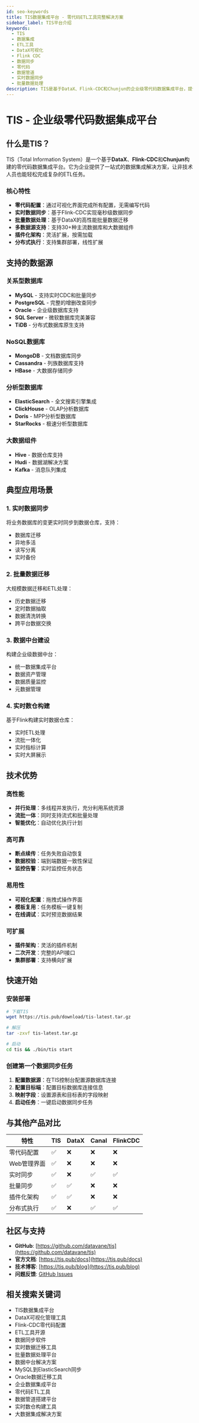 ```yaml
---
id: seo-keywords
title: TIS数据集成平台 - 零代码ETL工具完整解决方案
sidebar_label: TIS平台介绍
keywords:
  - TIS
  - 数据集成
  - ETL工具
  - DataX可视化
  - Flink CDC
  - 数据同步
  - 零代码
  - 数据管道
  - 实时数据同步
  - 批量数据处理
description: TIS是基于DataX、Flink-CDC和Chunjun的企业级零代码数据集成平台，提供完整的ETL解决方案，支持多种数据源的实时和批量同步。
---
```


# TIS - 企业级零代码数据集成平台

## 什么是TIS？

TIS（Total Information System）是一个基于**DataX**、**Flink-CDC**和**Chunjun**构建的零代码数据集成平台。它为企业提供了一站式的数据集成解决方案，让非技术人员也能轻松完成复杂的ETL任务。

### 核心特性

- **零代码配置**：通过可视化界面完成所有配置，无需编写代码
- **实时数据同步**：基于Flink-CDC实现毫秒级数据同步
- **批量数据处理**：基于DataX的高性能批量数据迁移
- **多数据源支持**：支持30+种主流数据库和大数据组件
- **插件化架构**：灵活扩展，按需加载
- **分布式执行**：支持集群部署，线性扩展

## 支持的数据源

### 关系型数据库
- **MySQL** - 支持实时CDC和批量同步
- **PostgreSQL** - 完整的增删改查同步
- **Oracle** - 企业级数据库支持
- **SQL Server** - 微软数据库完美兼容
- **TiDB** - 分布式数据库原生支持

### NoSQL数据库
- **MongoDB** - 文档数据库同步
- **Cassandra** - 列族数据库支持
- **HBase** - 大数据存储同步

### 分析型数据库
- **ElasticSearch** - 全文搜索引擎集成
- **ClickHouse** - OLAP分析数据库
- **Doris** - MPP分析型数据库
- **StarRocks** - 极速分析型数据库

### 大数据组件
- **Hive** - 数据仓库支持
- **Hudi** - 数据湖解决方案
- **Kafka** - 消息队列集成

## 典型应用场景

### 1. 实时数据同步
将业务数据库的变更实时同步到数据仓库，支持：
- 数据库迁移
- 异地多活
- 读写分离
- 实时备份

### 2. 批量数据迁移
大规模数据迁移和ETL处理：
- 历史数据迁移
- 定时数据抽取
- 数据清洗转换
- 跨平台数据交换

### 3. 数据中台建设
构建企业级数据中台：
- 统一数据集成平台
- 数据资产管理
- 数据质量监控
- 元数据管理

### 4. 实时数仓构建
基于Flink构建实时数据仓库：
- 实时ETL处理
- 流批一体化
- 实时指标计算
- 实时大屏展示

## 技术优势

### 高性能
- **并行处理**：多线程并发执行，充分利用系统资源
- **流批一体**：同时支持流式和批量处理
- **智能优化**：自动优化执行计划

### 高可靠
- **断点续传**：任务失败自动恢复
- **数据校验**：端到端数据一致性保证
- **监控告警**：实时监控任务状态

### 易用性
- **可视化配置**：拖拽式操作界面
- **模板复用**：任务模板一键复制
- **在线调试**：实时预览数据结果

### 可扩展
- **插件架构**：灵活的插件机制
- **二次开发**：完整的API接口
- **集群部署**：支持横向扩展

## 快速开始

### 安装部署

```bash
# 下载TIS
wget https://tis.pub/download/tis-latest.tar.gz

# 解压
tar -zxvf tis-latest.tar.gz

# 启动
cd tis && ./bin/tis start
```

### 创建第一个数据同步任务

1. **配置数据源**：在TIS控制台配置源数据库连接
2. **配置目标端**：配置目标数据库连接信息
3. **映射字段**：设置源表和目标表的字段映射
4. **启动任务**：一键启动数据同步任务

## 与其他产品对比

| 特性 | TIS | DataX | Canal | FlinkCDC |
|------|-----|-------|-------|----------|
| 零代码配置 | ✅ | ❌ | ❌ | ❌ |
| Web管理界面 | ✅ | ❌ | ❌ | ❌ |
| 实时同步 | ✅ | ❌ | ✅ | ✅ |
| 批量同步 | ✅ | ✅ | ❌ | ❌ |
| 插件化架构 | ✅ | ✅ | ❌ | ❌ |
| 分布式执行 | ✅ | ❌ | ✅ | ✅ |

## 社区与支持

- **GitHub**: [https://github.com/datavane/tis](https://github.com/datavane/tis)
- **官方文档**: [https://tis.pub/docs](https://tis.pub/docs)
- **技术博客**: [https://tis.pub/blog](https://tis.pub/blog)
- **问题反馈**: [GitHub Issues](https://github.com/datavane/tis/issues)

## 相关搜索关键词

- TIS数据集成平台
- DataX可视化管理工具
- Flink-CDC零代码配置
- ETL工具开源
- 数据同步软件
- 实时数据迁移工具
- 批量数据处理平台
- 数据中台解决方案
- MySQL到ElasticSearch同步
- Oracle数据迁移工具
- 企业数据集成平台
- 零代码ETL工具
- 数据管道搭建平台
- 实时数仓构建工具
- 大数据集成解决方案